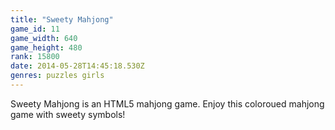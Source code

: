 ```yaml
---
title: "Sweety Mahjong"
game_id: 11
game_width: 640
game_height: 480
rank: 15800
date: 2014-05-28T14:45:18.530Z
genres: puzzles girls
---
```

Sweety Mahjong is an HTML5 mahjong game.  Enjoy this coloroued mahjong game with sweety symbols!